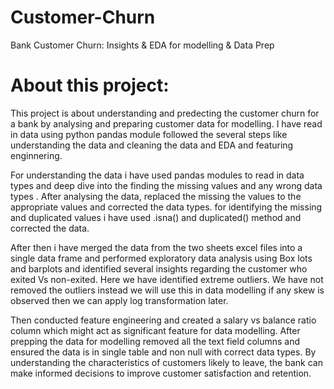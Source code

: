 # Customer-Churn
Bank Customer Churn: Insights &amp; EDA for modelling & Data Prep

# About this project:
This project is about understanding and predecting the customer churn for a bank by analysing and preparing customer data for modelling. I have read in data using python pandas module followed the several steps like understanding the data and cleaning the data and EDA and featuring enginnering.

For understanding the data i have used pandas modules to read in data types and deep dive into the finding the missing values and any wrong data types . After analysing the data, replaced the missing the values to the appropriate values and corrected the data types. for identifying the missing and duplicated values i have used .isna() and duplicated() method and corrected the data.

After then i have merged the data from the two sheets excel files into a single data frame and performed exploratory data analysis using Box lots and barplots and identified several insights regarding the customer who exited Vs non-exited. Here we have identified extreme outliers. We have not removed the outliers instead we will use this in data modelling if any skew is observed then we can apply log transformation later.

Then conducted feature engineering and created a salary vs balance ratio column which might act as significant feature for data modelling. After prepping the data for modelling removed all the text field columns and ensured the data is in single table and non null with correct data types. By understanding the characteristics of customers likely to leave, the bank can make informed decisions to improve customer satisfaction and retention.
